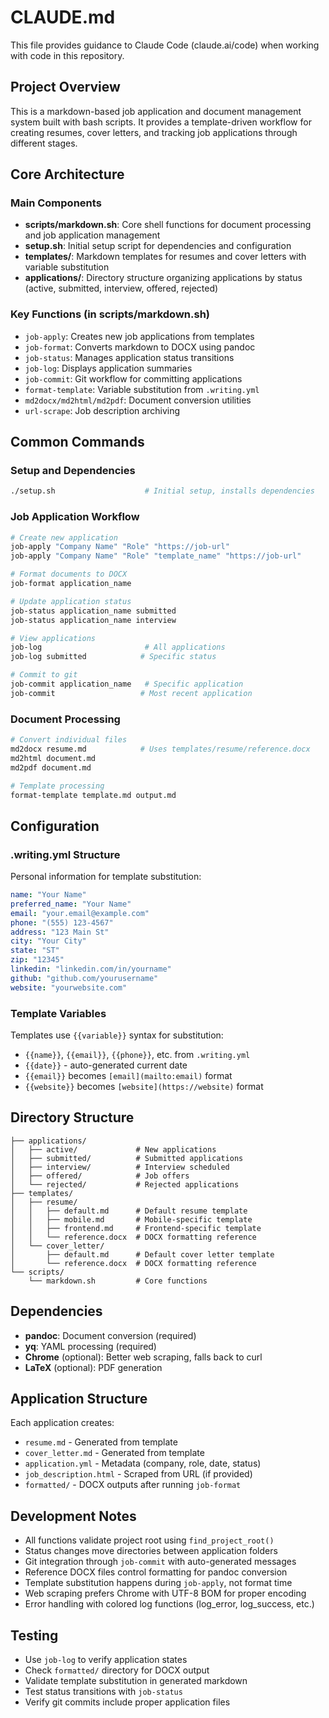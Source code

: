 # CLAUDE.md

This file provides guidance to Claude Code (claude.ai/code) when working with code in this repository.

## Project Overview

This is a markdown-based job application and document management system built with bash scripts. It provides a template-driven workflow for creating resumes, cover letters, and tracking job applications through different stages.

## Core Architecture

### Main Components

- **scripts/markdown.sh**: Core shell functions for document processing and job application management
- **setup.sh**: Initial setup script for dependencies and configuration
- **templates/**: Markdown templates for resumes and cover letters with variable substitution
- **applications/**: Directory structure organizing applications by status (active, submitted, interview, offered, rejected)

### Key Functions (in scripts/markdown.sh)

- `job-apply`: Creates new job applications from templates
- `job-format`: Converts markdown to DOCX using pandoc
- `job-status`: Manages application status transitions
- `job-log`: Displays application summaries
- `job-commit`: Git workflow for committing applications
- `format-template`: Variable substitution from `.writing.yml`
- `md2docx/md2html/md2pdf`: Document conversion utilities
- `url-scrape`: Job description archiving

## Common Commands

### Setup and Dependencies
```bash
./setup.sh                    # Initial setup, installs dependencies
```

### Job Application Workflow
```bash
# Create new application
job-apply "Company Name" "Role" "https://job-url"
job-apply "Company Name" "Role" "template_name" "https://job-url"

# Format documents to DOCX
job-format application_name

# Update application status
job-status application_name submitted
job-status application_name interview

# View applications
job-log                       # All applications
job-log submitted            # Specific status

# Commit to git
job-commit application_name   # Specific application
job-commit                   # Most recent application
```

### Document Processing
```bash
# Convert individual files
md2docx resume.md            # Uses templates/resume/reference.docx
md2html document.md
md2pdf document.md

# Template processing
format-template template.md output.md
```

## Configuration

### .writing.yml Structure
Personal information for template substitution:
```yaml
name: "Your Name"
preferred_name: "Your Name"
email: "your.email@example.com"
phone: "(555) 123-4567"
address: "123 Main St"
city: "Your City"
state: "ST"
zip: "12345"
linkedin: "linkedin.com/in/yourname"
github: "github.com/yourusername"
website: "yourwebsite.com"
```

### Template Variables
Templates use `{{variable}}` syntax for substitution:
- `{{name}}`, `{{email}}`, `{{phone}}`, etc. from `.writing.yml`
- `{{date}}` - auto-generated current date
- `{{email}}` becomes `[email](mailto:email)` format
- `{{website}}` becomes `[website](https://website)` format

## Directory Structure

```
├── applications/
│   ├── active/             # New applications
│   ├── submitted/          # Submitted applications
│   ├── interview/          # Interview scheduled
│   ├── offered/            # Job offers
│   └── rejected/           # Rejected applications
├── templates/
│   ├── resume/
│   │   ├── default.md      # Default resume template
│   │   ├── mobile.md       # Mobile-specific template
│   │   ├── frontend.md     # Frontend-specific template
│   │   └── reference.docx  # DOCX formatting reference
│   └── cover_letter/
│       ├── default.md      # Default cover letter template
│       └── reference.docx  # DOCX formatting reference
└── scripts/
    └── markdown.sh         # Core functions
```

## Dependencies

- **pandoc**: Document conversion (required)
- **yq**: YAML processing (required)
- **Chrome** (optional): Better web scraping, falls back to curl
- **LaTeX** (optional): PDF generation

## Application Structure

Each application creates:
- `resume.md` - Generated from template
- `cover_letter.md` - Generated from template
- `application.yml` - Metadata (company, role, date, status)
- `job_description.html` - Scraped from URL (if provided)
- `formatted/` - DOCX outputs after running `job-format`

## Development Notes

- All functions validate project root using `find_project_root()`
- Status changes move directories between application folders
- Git integration through `job-commit` with auto-generated messages
- Reference DOCX files control formatting for pandoc conversion
- Template substitution happens during `job-apply`, not format time
- Web scraping prefers Chrome with UTF-8 BOM for proper encoding
- Error handling with colored log functions (log_error, log_success, etc.)

## Testing

- Use `job-log` to verify application states
- Check `formatted/` directory for DOCX output
- Validate template substitution in generated markdown
- Test status transitions with `job-status`
- Verify git commits include proper application files